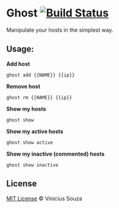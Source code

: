 # Ghost [![Build Status](https://travis-ci.org/vsouza/Ghost.svg?branch=master)](https://travis-ci.org/vsouza/Ghost)

Manipulate your hosts in the simplest way.

## Usage: 

**Add host**

``` ghost add {{NAME}} {{ip}} ```

**Remove host**

``` ghost rm {{NAME}} {{ip}} ```

**Show my hosts**

``` ghost show ```

**Show my active hosts**

``` ghost show active ```

**Show my inactive (commented) hosts**

``` ghost show inactive ```

## License

[MIT License](http://vsouza.mit-license.org/) © Vinicius Souza
